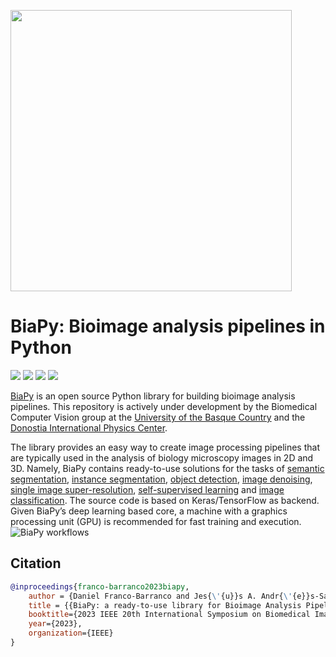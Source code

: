 <img src="img/biapy_logo.svg" width="450"></a>

# BiaPy: Bioimage analysis pipelines in Python

<p align="left">
    <a href="https://www.python.org/">
      <img src="https://img.shields.io/badge/Python-3.10-blue.svg" /></a>
    <a href= "https://tensorflow.org/">
      <img src="https://img.shields.io/badge/Tensorflow-2.12-orange.svg" /></a>
    <a href= "https://github.com/danifranco/BiaPy/blob/master/LICENSE">
      <img src="https://img.shields.io/badge/License-MIT-blue.svg" /></a>
    <a href= "https://biapy.readthedocs.io/en/latest/">
      <img src="https://img.shields.io/badge/Doc-Latest-2BAF2B.svg" /></a>
</p>

[BiaPy](https://github.com/danifranco/BiaPy) is an open source Python library for building bioimage analysis pipelines. This repository is actively under development by the Biomedical Computer Vision group at the [University of the Basque Country](https://www.ehu.eus/en/en-home) and the [Donostia International Physics Center](http://dipc.ehu.es/). 

The library provides an easy way to create image processing pipelines that are typically used in the analysis of biology microscopy images in 2D and 3D. Namely, BiaPy contains ready-to-use solutions for the tasks of [semantic segmentation](https://biapy.readthedocs.io/en/latest/workflows/semantic_segmentation.html), [instance segmentation](https://biapy.readthedocs.io/en/latest/workflows/instance_segmentation.html), [object detection](https://biapy.readthedocs.io/en/latest/workflows/detection.html), [image denoising](https://biapy.readthedocs.io/en/latest/workflows/denoising.html), [single image super-resolution](https://biapy.readthedocs.io/en/latest/workflows/super_resolution.html), [self-supervised learning](https://biapy.readthedocs.io/en/latest/workflows/self_supervision.html) and [image classification](https://biapy.readthedocs.io/en/latest/workflows/classification.html). The source code is based on Keras/TensorFlow as backend. Given BiaPy’s deep learning based core, a machine with a graphics processing unit (GPU) is recommended for fast training and execution.                                                                                                                                            
![BiaPy workflows](./img/BiaPy-workflow-readme.svg)                                                                                                                                   
     
## Citation                                                                                                             
                                                                                                                                                                                                                           
```bibtex
@inproceedings{franco-barranco2023biapy,
    author = {Daniel Franco-Barranco and Jes{\'{u}}s A. Andr{\'{e}}s-San Rom{\'{a}}n and Pedro G{\'{o}}mez-G{\'{a}}lvez and Luis M. Escudero and Arrate Mu{\~n}oz-Barrutia and Ignacio Arganda-Carreras},
    title = {{BiaPy: a ready-to-use library for Bioimage Analysis Pipelines}},
    booktitle={2023 IEEE 20th International Symposium on Biomedical Imaging (ISBI 2023)},
    year={2023},
    organization={IEEE}
}
``` 
